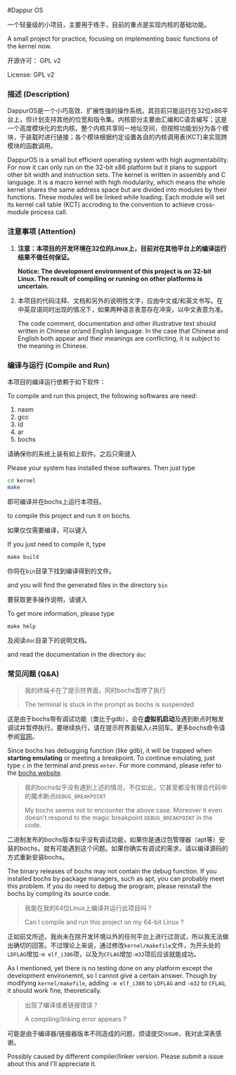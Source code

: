 #Dappur OS

一个轻量级的小项目，主要用于练手，目前的重点是实现内核的基础功能。

A small project for practice, focusing on implementing basic functions of the kernel now.

开源许可： GPL v2

License: GPL v2



### 描述 (Description)

DappurOS是一个小巧高效、扩展性强的操作系统。其目前只能运行在32位x86平台上，但计划支持其他的位宽和指令集。内核部分主要由汇编和C语言编写；这是一个高度模块化的宏内核，整个内核共享同一地址空间，但按照功能划分为各个模块，于装载时进行链接；各个模块根据约定设置各自的内核调用表(KCT)来实现跨模块的函数调用。

DappurOS is a small but efficient operating system with high augmentability. For now it can only run on the 32-bit x86 platform but it plans to support other bit width and instruction sets. The kernel is written in assembly and C language. It is a macro kernel with high modularity, which means the whole kernel shares the same address space but are divided into modules by their functions. These modules will be linked while loading. Each module will set its kernel call table (KCT) accroding to the convention to achieve cross-module process call.



### 注意事项 (Attention)

1. **注意：本项目的开发环境在32位的Linux上，目前对在其他平台上的编译运行结果不做任何保证。**

   **Notice: The development environment of this project is on 32-bit Linux. The result of compiling or running on other platforms is uncertain.**

2. 本项目的代码注释、文档和另外的说明性文字，应由中文或/和英文书写。在中英双语同时出现的情况下，如果两种语言表意存在冲突，以中文表意为准。

   The code comment, documentation and other illustrative text should written in Chinese or/and English language. In the case that Chinese and English both appear and their meanings are conflicting, it is subject to the meaning in Chinese.



### 编译与运行 (Compile and Run)

本项目的编译运行依赖于如下软件：

To compile and run this project, the following softwares are need:

1. nasm
2. gcc
3. ld
4. ar
5. bochs

请确保你的系统上装有如上软件。之后只需键入

Please your system has installed these softwares. Then just type

```bash
cd kernel
make
```

即可编译并在bochs上运行本项目。

to compile this project and run it on bochs.

如果仅仅需要编译，可以键入

If you just need to compile it, type

```shell
make build
```

你将在`bin`目录下找到编译得到的文件。

and you will find the generated files in the directory `bin`

要获取更多操作说明，请键入

To get more information, please type

```shell
make help
```

及阅读`doc`目录下的说明文档。

and read the documentation in the directory `doc`



### 常见问题 (Q&A)

> 我的终端卡在了提示符界面，同时bochs暂停了执行
>
> The terminal is stuck in the prompt as bochs is suspended

这是由于bochs带有调试功能（类比于gdb），会在**虚拟机启动**及遇到断点时触发调试并暂停执行。要继续执行，请在提示符界面输入`c`并回车。更多bochs命令请参阅[官网](http://bochs.sourceforge.net/)。

Since bochs has debugging function (like gdb), it will be trapped when **starting emulating** or meeting a breakpoint. To continue emulating, just type `c` in the terminal and press `enter`. For more command, please refer to the [bochs website](http://bochs.sourceforge.net/).



> 我的bochs似乎没有遇到上述的情况，不仅如此，它甚至都没有理会代码中的魔术断点`DEBUG_BREAKPOINT`
>
> My bochs seems not to encounter the above case. Moreover it even doesn't respond to the magic breakpoint `DEBUG_BREAKPOINT` in the code.

二进制发布的bochs版本似乎没有调试功能，如果你是通过包管理器（apt等）安装的bochs，就有可能遇到这个问题。如果你确实有调试的需求，请以编译源码的方式重新安装bochs。

The binary releases of bochs may not contain the debug function. If you installed bochs by package managers, such as apt, you can probably meet this problem. If you do need to debug the program, please reinstall the bochs by compling its source code.



> 我能在我的64位Linux上编译并运行此项目吗？
>
> Can I compile and run this project on my 64-bit Linux ?

正如前文所述，我尚未在除开发环境以外的任何平台上进行过测试，所以我无法做出确切的回答。不过理论上来说，通过修改`kernel/makefile`文件，为开头处的`LDFLAG`增加`-m elf_i386`项，以及为`CFLAG`增加`-m32`项后应该就能成功。

As I mentioned, yet there is no testing done on any platform except the development environemnt, so I cannot give a certain answer. Though by modifying `kernel/makefile`, adding `-m elf_i386` to `LDFLAG` and `-m32` to `CFLAG`, it should work fine, theoretically.



> 出现了编译或者链接错误？
>
> A compiling/linking error appears ?

可能是由于编译器/链接器版本不同造成的问题，烦请提交issue，我对此深表感谢。

Possibly caused by different compiler/linker version. Please submit a issue about this and I'll appreciate it.